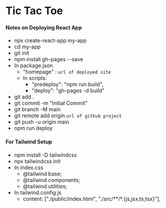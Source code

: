 # Tic Tac Toe

#### Notes on Deploying React App

- npx create-react-app my-app
- cd my-app
- git init
- npm install gh-pages --save
- In package.json
  - "homepage" : `url of deployed site`
  - In scripts:
    - "predeploy": "npm run build",
    - "deploy": "gh-pages -d build"
- git add .
- git commit -m "Initial Commit"
- git branch -M main
- git remote add origin `url of github project`
- git push -u origin main
- npm run deploy

#### For Tailwind Setup

- npm install -D tailwindcss
- npx tailwindcss init
- In index.css
  - @tailwind base;
  - @tailwind components;
  - @tailwind utilities;
- In tailwind.config.js
  - content: ["./public/index.html", "./src/**/*.{js,jsx,ts,tsx}"],
